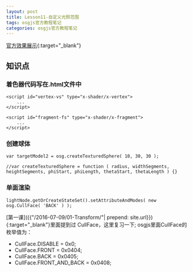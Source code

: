 ```yaml
---
layout: post
title: Lesson11-自定义光照范围
tags: osgjs官方教程笔记
categories: osgjs官方教程笔记
---
```

[官方效果展示](http://codepen.io/osgjs/pen/KIlrg){:target="_blank"}



## 知识点

### 着色器代码写在.html文件中
```
<script id="vertex-vs" type="x-shader/x-vertex">
    ...
</script>

<script id="fragment-fs" type="x-shader/x-fragment">
    ...
</script>
```


### 创建球体

```
var targetModel2 = osg.createTexturedSphere( 10, 30, 30 );

//var createTexturedSphere = function ( radius, widthSegments, heightSegments, phiStart, phiLength, thetaStart, thetaLength ) {}
```

### 单面渲染

```
lightNode.getOrCreateStateSet().setAttributeAndModes( new osg.CullFace( 'BACK' ) );
```

[第一课]({{"/2016-07-09/01-Transform/"| prepend: site.url}}){:target="_blank"}里面提到过 CullFace，这里复习一下;
osgjs里面CullFace的枚举值为：
- CullFace.DISABLE = 0x0;
- CullFace.FRONT = 0x0404;
- CullFace.BACK = 0x0405;
- CullFace.FRONT_AND_BACK = 0x0408;